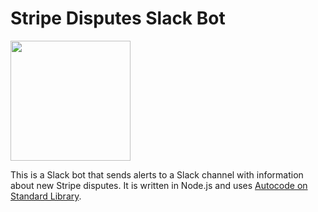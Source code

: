 # Stripe Disputes Slack Bot
[<img src="https://deploy.stdlib.com/static/images/deploy.svg" width="192">](https://deploy.stdlib.com/)

This is a Slack bot that sends alerts to a Slack channel with information about new Stripe disputes. It is written in Node.js and uses [Autocode on Standard Library](https://autocode.stdlib.com).

